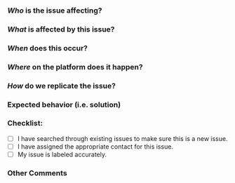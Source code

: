 ### *Who* is the issue affecting?
<!-- Ex. All supervisors, Sally Supervisor, Level 1 CCs -->

### *What* is affected by this issue?
<!-- Ex. supervision, sending messages, texter profiles -->

### *When* does this occur?
<!-- Ex. After ending a conversation, every night at 3pm, when I sign off -->

### *Where* on the platform does it happen?
<!-- Ex. In the a Supervisor chat box, on the conversation profile page, on the two-factor screen -->


### *How* do we replicate the issue?
<!-- Please be specific as possible. Use dashes (-) or numbers (1.) to create a list of steps -->


### Expected behavior (i.e. solution)
<!-- What should have happened? -->

### Checklist:
<!--- Go over all the following points, and put an `x` in all the boxes that apply. -->
<!--- If you're unsure about any of these, don't hesitate to ask. We're here to help! -->
- [ ] I have searched through existing issues to make sure this is a new issue.
- [ ] I have assigned the appropriate contact for this issue.
- [ ] My issue is labeled accurately.

### Other Comments
